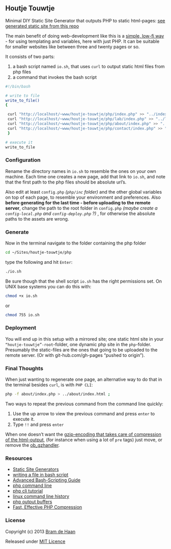 ## Houtje Touwtje

Minimal DIY Static Site Generator that outputs PHP to static html-pages: [see generated static site from this repo](http://atelierbram.github.io/houtje-touwtje/)

The main benefit of doing web-development like this is a [simple, low-fi way](http://arthur.van-dam.net/2005/06/houtje-touwtje) - for using templating and variables, here with just PHP. It can be suitable for smaller websites like between three and twenty pages or so.

It consists of two parts:

1. a bash script named `io.sh`, that uses `curl` to output static html files from php files
2. a command that invokes the bash script

```bash
#!/bin/bash

# write to file
write_to_file()
{

 curl "http://localhost/~www/houtje-touwtje/php/index.php" >> "../index.html"
 curl "http://localhost/~www/houtje-touwtje/php/lab/index.php" >> "../lab/index.html"
 curl "http://localhost/~www/houtje-touwtje/php/about/index.php" >> "../about/index.html"
 curl "http://localhost/~www/houtje-touwtje/php/contact/index.php" >> "../contact/index.html"
 }

# execute it
write_to_file
```

### Configuration
Rename the directory names in `io.sh` to resemble the ones on your own machine. Each time one creates a new page, add that link to `io.sh`, and note that the first path to the php files should be absolute url’s.

Also edit at least `config.php` _(`php/inc` folder)_ and the other global variables on top of each page, to resemble your environment and preferences.
Also **before generating for the last time - before uploading to the remote server**, change the path to the root folder in `config.php` _(maybe create a `config-local.php` and `config-deploy.php` ?)_ , for otherwise the absolute paths to the assets are wrong.

### Generate
Now in the terminal navigate to the folder containing the php folder

```bash
cd ~/Sites/houtje-touwtje/php
```
type the following and hit `Enter`:

```bash
./io.sh
```
Be sure though that the shell script `io.sh` has the right permissions set. On UNIX base systems you can do this with:

```bash
chmod +x io.sh
```
or

```bash
chmod 755 io.sh
```

### Deployment
You will end up in this setup with a mirrored site; one static html site in your `“houtje-touwtje”-root`-folder, one dynamic php site in the `php`-folder. Presumably the static-files are the ones that going to be uploaded to the remote server. (Or with git-hub.com/gh-pages “pushed to origin”).

### Final Thoughts
When just wanting to regenerate one page, an alternative way to do that in the terminal besides `curl`, is with `PHP CLI`:

```bash
php -f about/index.php > ../about/index.html ;
```

Two ways to repeat the previous command from the command line quickly:

1. Use the up arrow to view the previous command and press `enter` to execute it.
2. Type `!!` and press `enter`

When one doesn’t want the [gzip-encoding that takes care of compression of the html-output](http://perishablepress.com/fast-effective-php-compression/), (for instance when using a lot of `pre` tags) just move, or remove the [ob_gzhandler](http://www.php.net/manual/en/function.ob-gzhandler.php).

### Resources
* [Static Site Generators](http://blog.millermedeiros.com/static-site-generators/)
* [writing a file in bash script](http://stackoverflow.com/questions/14637284/writing-a-file-in-bash-script)
* [Advanced Bash-Scripting Guide](http://www.tldp.org/LDP/abs/html/io-redirection.html)
* [php command line](http://www.sitepoint.com/php-command-line-1/)
* [php cli tutorial](http://www.php-cli.com/php-cli-tutorial.shtml)
* [linux command line history](http://www.thegeekstuff.com/2008/08/15-examples-to-master-linux-command-line-history/)
* [php output buffers](http://davidwalsh.name/php-output-buffers)
* [Fast, Effective PHP Compression](http://perishablepress.com/fast-effective-php-compression/)

### License
Copyright (c) 2013 [Bram de Haan](http://atelierbramdehaan.nl/)

Released under [MIT Licence](http://atelierbram.mit-license.org)

